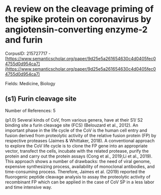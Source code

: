# A review on the cleavage priming of the spike protein on coronavirus by angiotensin-converting enzyme-2 and furin

CorpusID: 215727717 - [https://www.semanticscholar.org/paper/9d25e5a261654630c4d0405fec04755d0d954ca7](https://www.semanticscholar.org/paper/9d25e5a261654630c4d0405fec04755d0d954ca7)

Fields: Medicine, Biology

## (s1) Furin cleavage site
Number of References: 5

(p1.0) Several kinds of CoV, from various genera, have at their S1/ S2 binding site a furin cleavage site (FCS) (Belouzard et al., 2012). An important phase in the life cycle of the CoV is the human cell entry and fusion derived from proteolytic activity of the relative fusion protein (FP) by respective proteases (Jaimes & Whittaker, 2018). A conventional approach to explore the CoV life cycle is to clone the FP gene into an appropriate vector, transfect the cells, incubate with the related protease, purify the protein and carry out the protein assays (Cong et al., 2019;Li et al., 2019). This approach shows a number of drawbacks: the need of viral genome, expensive synthesizing process, availability of monoclonal antibodies, and time-consuming process. Therefore, Jaimes et al. (2019) reported the fluorogenic peptide cleavage analysis to assay the proteolytic activity of recombinant FP which can be applied in the case of CoV SP in a less labor and time intensive way.

